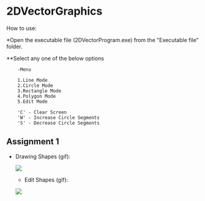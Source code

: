 # 2DVectorGraphics
How to use:

*Open the executable file (2DVectorProgram.exe) from the "Executable file" folder.

**Select any one of the below options

        -Menu

        1.Line Mode
        2.Circle Mode
        3.Rectangle Mode
        4.Polygon Mode
        5.Edit Mode

        'C' - Clear Screen
        'W' - Increase Circle Segments
        'S' - Decrease Circle Segments


## Assignment 1

- Drawing Shapes (gif):
 
  ![](https://i.imgur.com/9VvV6bX.gif)
  
  - Edit Shapes (gif):
 
  ![](https://i.imgur.com/LH3Kbh6.gif)
